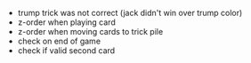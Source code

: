 - trump trick was not correct (jack didn't win over trump color)
- z-order when playing card
- z-order when moving cards to trick pile
- check on end of game
- check if valid second card
